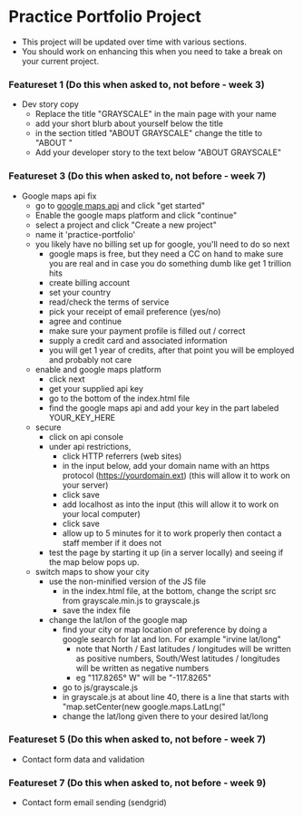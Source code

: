 # Practice Portfolio Project

- This project will be updated over time with various sections.
- You should work on enhancing this when you need to take a break on your current project.

### Featureset 1 (Do this when asked to, not before - week 3)
- Dev story copy
	- Replace the title "GRAYSCALE" in the main page with your name
	- add your short blurb about yourself below the title
	- in the section titled "ABOUT GRAYSCALE" change the title to "ABOUT <your first name>"
	- Add your developer story to the text below "ABOUT GRAYSCALE"

### Featureset 3 (Do this when asked to, not before - week 7)
- Google maps api fix
	- go to <a href="https://cloud.google.com/maps-platform/?apis=maps" target="_blank">google maps api</a> and click "get started"
	- Enable the google maps platform and click "continue"
	- select a project and click "Create a new project"
	- name it 'practice-portfolio'
	- you likely have no billing set up for google, you'll need to do so next
		- google maps is free, but they need a CC on hand to make sure you are real and in case you do something dumb like get 1 trillion hits
		- create billing account
		- set your country
		- read/check the terms of service
		- pick your receipt of email preference (yes/no)
		- agree and continue
		- make sure your payment profile is filled out / correct
		- supply a credit card and associated information
		- you will get 1 year of credits, after that point you will be employed and probably not care
	- enable and google maps platform
		- click next
		- get your supplied api key
		- go to the bottom of the index.html file
		- find the google maps api and add your key in the part labeled YOUR_KEY_HERE
	- secure
		- click on api console
		- under api restrictions,
			- click HTTP referrers (web sites)
			- in the input below, add your domain name with an https protocol (https://yourdomain.ext) (this will allow it to work on your server)
			- click save
			- add localhost as into the input (this will allow it to work on your local computer)
			- click save
			- allow up to 5 minutes for it to work properly then contact a staff member if it does not
		- test the page by starting it up (in a server locally) and seeing if the map below pops up.
	- switch maps to show your city
		- use the non-minified version of the JS file
			- in the index.html file, at the bottom, change the script src from grayscale.min.js to grayscale.js
			- save the index file
		- change the lat/lon of the google map
			- find your city or map location of preference by doing a google search for lat and lon.  For example "irvine lat/long"
				- note that North / East latitudes / longitudes will be written as positive numbers, South/West latitudes / longitudes will be written as negative numbers
				- eg "117.8265° W" will be "-117.8265"
			- go to js/grayscale.js
			- in grayscale.js at about line 40, there is a line that starts with "map.setCenter(new google.maps.LatLng("
			- change the lat/long given there to your desired lat/long


### Featureset 5 (Do this when asked to, not before - week 7)
- Contact form data and validation

### Featureset 7 (Do this when asked to, not before - week 9)
- Contact form email sending (sendgrid)
